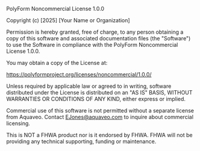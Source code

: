 PolyForm Noncommercial License 1.0.0

Copyright (c) [2025] [Your Name or Organization]

Permission is hereby granted, free of charge, to any person obtaining a copy of this software and associated documentation files (the "Software") to use the Software in compliance with the PolyForm Noncommercial License 1.0.0.

You may obtain a copy of the License at:

https://polyformproject.org/licenses/noncommercial/1.0.0/

Unless required by applicable law or agreed to in writing, software distributed under the License is distributed on an "AS IS" BASIS, WITHOUT WARRANTIES OR CONDITIONS OF ANY KIND, either express or implied.

Commercial use of this software is not permitted without a separate license from Aquaveo. Contact EJones@aquaveo.com to inquire about commercial licensing.

This is NOT a FHWA product nor is it endorsed by FHWA. FHWA will not be providing any technical supporting, funding or maintenance.

